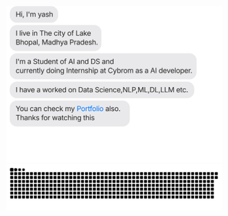 

![](https://github.com/y3-rawat/y3-rawat/blob/main/chat.svg)
![](https://github.com/y3-rawat/y3-rawat/blob/main/snake.svg)


